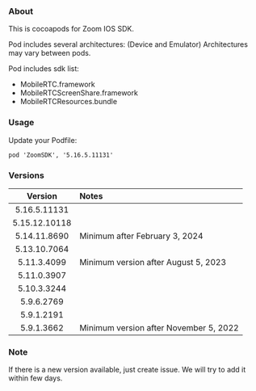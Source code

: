 ### About

This is cocoapods for Zoom IOS SDK. 

Pod includes several architectures:
(Device and Emulator)
Architectures may vary between pods.


Pod includes sdk list:
- MobileRTC.framework
- MobileRTCScreenShare.framework
- MobileRTCResources.bundle

### Usage
Update your Podfile:
```
pod 'ZoomSDK', '5.16.5.11131'
```


### Versions


|    Version    | Notes                                  | 
|:-------------:|:---------------------------------------|
| 5.16.5.11131  |                                        |
| 5.15.12.10118 |                                        |
| 5.14.11.8690  | Minimum after February 3, 2024         |
| 5.13.10.7064  |                                        |
|  5.11.3.4099  | Minimum version after August 5, 2023   | 
|  5.11.0.3907  |                                        |
|  5.10.3.3244  |                                        |
|  5.9.6.2769   |                                        |
|  5.9.1.2191   |                                        |
|  5.9.1.3662   | Minimum version after November 5, 2022 |


### Note

If there is a new version available, just create issue. 
We will try to add it within few days.
